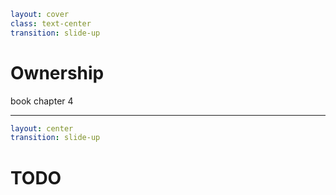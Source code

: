 ```yaml
layout: cover
class: text-center
transition: slide-up
```

# Ownership

book chapter 4

---

```yaml
layout: center
transition: slide-up
```

# TODO
